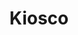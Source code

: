 ---
title: "Kiosco"
url: /ciudad-autonoma-de-buenos-aires/kiosco-beron-de-astrada-y-carlos-berg/
shop: quiosco
---